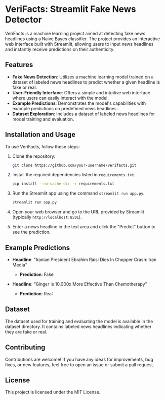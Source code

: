 # VeriFacts: Streamlit Fake News Detector

VeriFacts is a machine learning project aimed at detecting fake news headlines using a Naive Bayes classifier. The project provides an interactive web interface built with Streamlit, allowing users to input news headlines and instantly receive predictions on their authenticity.

## Features

- **Fake News Detection**: Utilizes a machine learning model trained on a dataset of labeled news headlines to predict whether a given headline is fake or real.
- **User-Friendly Interface**: Offers a simple and intuitive web interface where users can easily interact with the model.
- **Example Predictions**: Demonstrates the model's capabilities with example predictions on predefined news headlines.
- **Dataset Exploration**: Includes a dataset of labeled news headlines for model training and evaluation.

## Installation and Usage

To use VeriFacts, follow these steps:

1. Clone the repository:

   ```bash
   git clone https://github.com/your-username/verifacts.git


2. Install the required dependencies listed in `requirements.txt`.

   ```bash
   pip install --no-cache-dir -r requirements.txt

3. Run the Streamlit app using the command `streamlit run app.py`.

   ```bash
   streamlit run app.py

4. Open your web browser and go to the URL provided by Streamlit (typically `http://localhost:8501`).

5. Enter a news headline in the text area and click the "Predict" button to see the prediction.

## Example Predictions

- **Headline**: "Iranian President Ebrahim Raisi Dies In Chopper Crash: Iran Media"
  - **Prediction**: Fake

- **Headline**: "Ginger Is 10,000x More Effective Than Chemotherapy"
  - **Prediction**: Real

## Dataset
The dataset used for training and evaluating the model is available in the dataset directory. It contains labeled news headlines indicating whether they are fake or real.

## Contributing
Contributions are welcome! If you have any ideas for improvements, bug fixes, or new features, feel free to open an issue or submit a pull request.

## License
This project is licensed under the MIT License.
